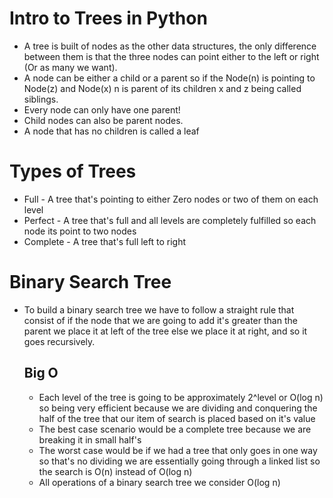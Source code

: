 # Intro to Trees in Python
- A tree is built of nodes as the other data structures, the only difference between them is that the three nodes can 
 point either to the left or right (Or as many we want).
- A node can be either a child or a parent so if the Node(n) is pointing to Node(z) and Node(x) n is parent of its 
  children x and z being called siblings.
- Every node can only have one parent!
- Child nodes can also be parent nodes.
- A node that has no children is called a leaf

# Types of Trees
* Full - A tree that's pointing to either Zero nodes or two of them on each level
* Perfect - A tree that's full and all levels are completely fulfilled so each node its point to two nodes
* Complete - A tree that's full left to right

# Binary Search Tree
  - To build a binary search tree we have to follow a straight rule that consist of if the node that we are going to add
    it's greater than the parent we place it at left of the tree else we place it at right, and so it goes recursively.
    ## Big O 
    - Each level of the tree is going to be approximately 2^level or O(log n) so being very efficient because we 
      are dividing and conquering the half of the tree that our item of search is placed based on it's value
    - The best case scenario would be a complete tree because we are breaking it in small half's
    - The worst case would be if we had a tree that only goes in one way so that's no dividing we are essentially going 
      through a linked list so the search is O(n) instead of O(log n)
    - All operations of a binary search tree we consider O(log n)
